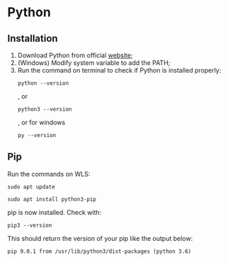 # Python

## Installation
1. Download Python from official [website](https://www.python.org/); 
2. (Windows) Modify system variable to add the PATH;
3. Run the command on terminal to check if Python is installed properly:
      ```
      python --version
      ```
      , or
      ```
      python3 --version
      ```
      , or for windows
      ```
      py --version
      ```
## Pip
 Run the commands on WLS:
 ```
 sudo apt update
 ```
 ```
 sudo apt install python3-pip
 ```
 
 pip is now installed. Check with:
 ```
 pip3 --version
 ```
 This should return the version of your pip like the output below:
 ```
 pip 9.0.1 from /usr/lib/python3/dist-packages (python 3.6)
 ```
 
 
